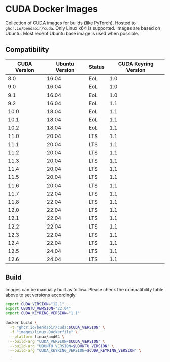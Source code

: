 # CUDA Docker Images

Collection of CUDA images for builds (like PyTorch). Hosted to `ghcr.io/bendabir/cuda`. Only Linux x64 is supported. Images are based on Ubuntu. Most recent Ubuntu base image is used when possible.

## Compatibility

| CUDA Version | Ubuntu Version | Status | CUDA Keyring Version |
| ------------ | -------------- | ------ | -------------------- |
| 8.0          | 16.04          | EoL    | 1.0                  |
| 9.0          | 16.04          | EoL    | 1.0                  |
| 9.1          | 16.04          | EoL    | 1.0                  |
| 9.2          | 16.04          | EoL    | 1.1                  |
| 10.0         | 18.04          | EoL    | 1.1                  |
| 10.1         | 18.04          | EoL    | 1.1                  |
| 10.2         | 18.04          | EoL    | 1.1                  |
| 11.0         | 20.04          | LTS    | 1.1                  |
| 11.1         | 20.04          | LTS    | 1.1                  |
| 11.2         | 20.04          | LTS    | 1.1                  |
| 11.3         | 20.04          | LTS    | 1.1                  |
| 11.4         | 20.04          | LTS    | 1.1                  |
| 11.5         | 20.04          | LTS    | 1.1                  |
| 11.6         | 20.04          | LTS    | 1.1                  |
| 11.7         | 22.04          | LTS    | 1.1                  |
| 11.8         | 22.04          | LTS    | 1.1                  |
| 12.0         | 22.04          | LTS    | 1.1                  |
| 12.1         | 22.04          | LTS    | 1.1                  |
| 12.2         | 22.04          | LTS    | 1.1                  |
| 12.3         | 22.04          | LTS    | 1.1                  |
| 12.4         | 22.04          | LTS    | 1.1                  |
| 12.5         | 24.04          | LTS    | 1.1                  |
| 12.6         | 24.04          | LTS    | 1.1                  |

## Build

Images can be manually built as follow. Please check the compatibility table above to set versions accordingly.

```bash
export CUDA_VERSION="12.1"
export UBUNTU_VERSION="22.04"
export CUDA_KEYRING_VERSION="1.1"

docker build \
  -t "ghcr.io/bendabir/cuda:$CUDA_VERSION" \
  -f "images/linux.Dockerfile" \
  --platform linux/amd64 \
  --build-arg "CUDA_VERSION=$CUDA_VERSION" \
  --build-arg "UBUNTU_VERSION=$UBUNTU_VERSION" \
  --build-arg "CUDA_KEYRING_VERSION=$CUDA_KEYRING_VERSION" \
  .
```
